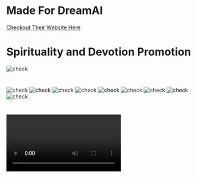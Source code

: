 # Made For DreamAI
[Checkout Their Website Here](https://app.drema.in/)

# Spirituality and Devotion Promotion 



![check](ScreenShots/ic_launcher.png) 
#
![check](ScreenShots/login_new.jpg)
![check](ScreenShots/intro.jpg)
![check](ScreenShots/init5.jpg)
![check](ScreenShots/init1.jpg)
![check](ScreenShots/otp1.jpg)
![check](ScreenShots/otp2.jpg)
![check](ScreenShots/otp3.jpg)
![check](ScreenShots/home_loading.png)
![check](ScreenShots/home_login_idea.png)
#
![CLICK TO SEE WORKING VIDEO](ScreenShots/work1.mp4)
